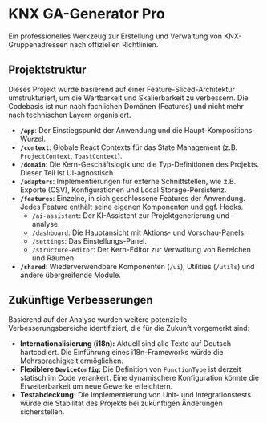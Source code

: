 # KNX GA-Generator Pro

Ein professionelles Werkzeug zur Erstellung und Verwaltung von KNX-Gruppenadressen nach offiziellen Richtlinien.

## Projektstruktur

Dieses Projekt wurde basierend auf einer Feature-Sliced-Architektur umstrukturiert, um die Wartbarkeit und Skalierbarkeit zu verbessern. Die Codebasis ist nun nach fachlichen Domänen (Features) und nicht mehr nach technischen Layern organisiert.

- **`/app`**: Der Einstiegspunkt der Anwendung und die Haupt-Kompositions-Wurzel.
- **`/context`**: Globale React Contexts für das State Management (z.B. `ProjectContext`, `ToastContext`).
- **`/domain`**: Die Kern-Geschäftslogik und die Typ-Definitionen des Projekts. Dieser Teil ist UI-agnostisch.
- **`/adapters`**: Implementierungen für externe Schnittstellen, wie z.B. Exporte (CSV), Konfigurationen und Local Storage-Persistenz.
- **`/features`**: Einzelne, in sich geschlossene Features der Anwendung. Jedes Feature enthält seine eigenen Komponenten und ggf. Hooks.
    - `/ai-assistant`: Der KI-Assistent zur Projektgenerierung und -analyse.
    - `/dashboard`: Die Hauptansicht mit Aktions- und Vorschau-Panels.
    - `/settings`: Das Einstellungs-Panel.
    - `/structure-editor`: Der Kern-Editor zur Verwaltung von Bereichen und Räumen.
- **`/shared`**: Wiederverwendbare Komponenten (`/ui`), Utilities (`/utils`) und andere übergreifende Module.

## Zukünftige Verbesserungen

Basierend auf der Analyse wurden weitere potenzielle Verbesserungsbereiche identifiziert, die für die Zukunft vorgemerkt sind:

- **Internationalisierung (i18n):** Aktuell sind alle Texte auf Deutsch hartcodiert. Die Einführung eines i18n-Frameworks würde die Mehrsprachigkeit ermöglichen.
- **Flexiblere `DeviceConfig`:** Die Definition von `FunctionType` ist derzeit statisch im Code verankert. Eine dynamischere Konfiguration könnte die Erweiterbarkeit um neue Gewerke erleichtern.
- **Testabdeckung:** Die Implementierung von Unit- und Integrationstests würde die Stabilität des Projekts bei zukünftigen Änderungen sicherstellen.
